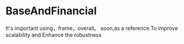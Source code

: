 # BaseAndFinancial
It's important using，frame，overall。
soon,as a reference.To improve scalability and
Enhance the robustness
